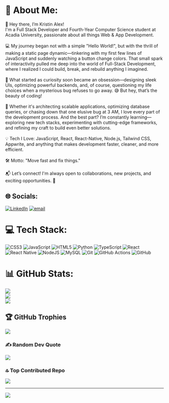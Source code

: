 # 💫 About Me:
👋 Hey there, I’m Kristin Alex!<br>I'm a Full Stack Developer and Fourth-Year Computer Science student at Acadia University, passionate about all things Web & App Development.<br><br>💻 My journey began not with a simple "Hello World!", but with the thrill of making a static page dynamic—tinkering with my first few lines of JavaScript and suddenly watching a button change colors. That small spark of interactivity pulled me deep into the world of Full-Stack Development, where I realized I could build, break, and rebuild anything I imagined.<br><br>🚀 What started as curiosity soon became an obsession—designing sleek UIs, optimizing powerful backends, and, of course, questioning my life choices when a mysterious bug refuses to go away. 😅 But hey, that’s the beauty of coding!<br><br>🔧 Whether it's architecting scalable applications, optimizing database queries, or chasing down that one elusive bug at 3 AM, I love every part of the development process. And the best part? I’m constantly learning—exploring new tech stacks, experimenting with cutting-edge frameworks, and refining my craft to build even better solutions.<br><br>💡 Tech I Love: JavaScript, React, React-Native, Node.js, Tailwind CSS, Appwrite, and anything that makes development faster, cleaner, and more efficient.<br><br>🛠️ Motto: "Move fast and fix things."<br><br>📬 Let’s connect! I'm always open to collaborations, new projects, and exciting opportunities. 🚀


## 🌐 Socials:
[![LinkedIn](https://img.shields.io/badge/LinkedIn-%230077B5.svg?logo=linkedin&logoColor=white)](https://linkedin.com/in/https://www.linkedin.com/in/kristin-alex-740a72153/) [![email](https://img.shields.io/badge/Email-D14836?logo=gmail&logoColor=white)](mailto:kristinalex2001@gmail.com) 

# 💻 Tech Stack:
![CSS3](https://img.shields.io/badge/css3-%231572B6.svg?style=for-the-badge&logo=css3&logoColor=white) ![JavaScript](https://img.shields.io/badge/javascript-%23323330.svg?style=for-the-badge&logo=javascript&logoColor=%23F7DF1E) ![HTML5](https://img.shields.io/badge/html5-%23E34F26.svg?style=for-the-badge&logo=html5&logoColor=white) ![Python](https://img.shields.io/badge/python-3670A0?style=for-the-badge&logo=python&logoColor=ffdd54) ![TypeScript](https://img.shields.io/badge/typescript-%23007ACC.svg?style=for-the-badge&logo=typescript&logoColor=white) ![React](https://img.shields.io/badge/react-%2320232a.svg?style=for-the-badge&logo=react&logoColor=%2361DAFB) ![React Native](https://img.shields.io/badge/react_native-%2320232a.svg?style=for-the-badge&logo=react&logoColor=%2361DAFB) ![NodeJS](https://img.shields.io/badge/node.js-6DA55F?style=for-the-badge&logo=node.js&logoColor=white) ![MySQL](https://img.shields.io/badge/mysql-4479A1.svg?style=for-the-badge&logo=mysql&logoColor=white) ![Git](https://img.shields.io/badge/git-%23F05033.svg?style=for-the-badge&logo=git&logoColor=white) ![GitHub Actions](https://img.shields.io/badge/github%20actions-%232671E5.svg?style=for-the-badge&logo=githubactions&logoColor=white) ![GitHub](https://img.shields.io/badge/github-%23121011.svg?style=for-the-badge&logo=github&logoColor=white)
# 📊 GitHub Stats:
![](https://github-readme-stats.vercel.app/api?username=KristinAlex1&theme=dark&hide_border=false&include_all_commits=false&count_private=true)<br/>
![](https://github-readme-streak-stats.herokuapp.com/?user=KristinAlex1&theme=dark&hide_border=false)<br/>
![](https://github-readme-stats.vercel.app/api/top-langs/?username=KristinAlex1&theme=dark&hide_border=false&include_all_commits=false&count_private=true&layout=compact)

## 🏆 GitHub Trophies
![](https://github-profile-trophy.vercel.app/?username=KristinAlex1&theme=radical&no-frame=false&no-bg=true&margin-w=4)

### ✍️ Random Dev Quote
![](https://quotes-github-readme.vercel.app/api?type=horizontal&theme=radical)

### 🔝 Top Contributed Repo
![](https://github-contributor-stats.vercel.app/api?username=KristinAlex1&limit=5&theme=dark&combine_all_yearly_contributions=true)

---
[![](https://visitcount.itsvg.in/api?id=KristinAlex1&icon=0&color=0)](https://visitcount.itsvg.in)

<!-- Proudly created with GPRM ( https://gprm.itsvg.in ) -->
